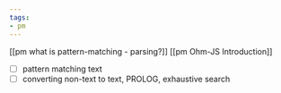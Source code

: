 ```yaml
---
tags:
- pm
---
```

[[pm what is pattern-matching - parsing?]]
[[pm Ohm-JS Introduction]]
- [ ] pattern matching text
- [ ] converting non-text to text, PROLOG, exhaustive search
